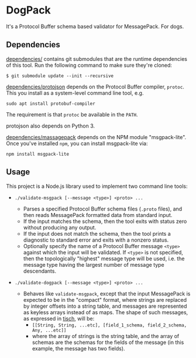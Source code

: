 # DogPack
It's a Protocol Buffer schema based validator for MessagePack.  For dogs.

## Dependencies
[dependencies/](dependencies/) contains git submodules that are the runtime
dependencies of this tool. Run the following command to make sure they're
cloned:
```console
$ git submodule update --init --recursive
```

[dependencies/protojson](dependencies/protojson) depends on the Protocol Buffer
compiler, `protoc`. This you install as a system-level command line tool, e.g.
```console
sudo apt install protobuf-compiler
```
The requirement is that `protoc` be available in the `PATH`.

protojson also depends on Python 3.

[dependencies/massagepack](dependencies/massagepack) depends on the NPM module
"msgpack-lite". Once you've installed `npm`, you can install msgpack-lite via:
```console
npm install msgpack-lite
```

## Usage
This project is a Node.js library used to implement two command line tools:

- `./validate-msgpack [--message <type>] <proto> ...`
  - Parses a specified Protocol Buffer schema files (`.proto` files), and then
    reads MessagePack formatted data from standard input.
  - If the input matches the schema, then the tool exits with status zero
    without producing any output.
  - If the input does not match the schema, then the tool prints a diagnostic
    to standard error and exits with a nonzero status.
  - Optionally specify the name of a Protocol Buffer message `<type>` against
    which the input will be validated. If `<type>` is not specified, then the
    topologically "highest" message type will be used, i.e. the message type
    having the largest number of message type descendants.

- `./validate-dogpack [--message <type>] <proto> ...`
  - Behaves like `validate-msgpack`, except that the input MessagePack is
    expected to be in the "compact" format, where strings are replaced by
    integer offsets into a string table, and messages are represented as
    keyless arrays instead of as maps. The shape of such messages, as expressed
    in [tisch][1], will be:
    - `[[String, String, ...etc], [field_1_schema, field_2_schema, Any, ...etc]]`
    - where the array of strings is the string table, and the array of schemas
      are the schemas for the fields of the message (in this example, the
      message has two fields).

[1]: https://github.com/dgoffredo/tisch
